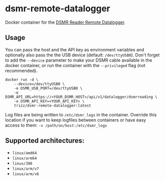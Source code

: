 # dsmr-remote-datalogger
Docker container for the [DSMR Reader Remote Datalogger](https://dsmr-reader.readthedocs.io/en/latest/api.html#script).

## Usage
You can pass the host and the API key as environment variables and optionally also pass the 
the USB device (default: `/dev/ttyUSB0`). Don't forget to add the `--device` parameter to make your DSMR cable available
in the docker container, or run the container with the `--privileged` flag (not recommended).

```
docker run -d \
    --device=/dev/ttyUSB0 \
    -e DSMR_USB_PORT=/dev/ttyUSB0 \
    -e DSMR_API_URL=https://<YOUR_DSMR_HOST>/api/v1/datalogger/dsmrreading \
    -e DSMR_API_KEY=<YOUR_API_KEY> \
    trizz/dsmr-remote-datalogger:latest
```

Log files are being written to `/etc/dsmr_logs` in the container. Override this
location if you want to keep logfiles between containers or have easy access to them:
`-v /path/on/host:/etc/dsmr_logs`

## Supported architectures:
- `linux/amd64`
- `linux/arm64`
- `linux/386`
- `linux/arm/v7`
- `linux/arm/v6`
